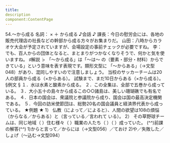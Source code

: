 ```yaml
---
title:
description
component:ContentPage
---
```



54.～から成る
名詞： × ＋ から成る
♪会話 ♪
課長：今日の慰労会には、各地の販売代理店の社長などの幹部から成る方々がお集まりだ。 山田：八時からカラオケ大会が予定されていますが、会場設定の事前チェックが必要ですね。
李：でも、百人からの団体となると、まとまりがつかなくなりそうで、何かと気を使いますね。
♯解説 ♭
「～から成る」は「～は～ の（要素・部分・材料）からできている」という意味を表す表現です。類形文型に 「～からある」（→文型048）があり、混同しやすいので注意しましょう。
当校のサッカーチームは20人の部員から成る（×からある）。
試験まで、まだ10日からある（×から成る）。
§例文 §
１．水は水素と酸素から成る。
２．この全集は、全部で五巻から成っている。
３．大小五十の島々から成るこの○○諸島は、美しい珊瑚礁でも有名である。
４．日本の国会は、衆議院と参議院から成り、国会は国の最高決定機関である。
５．今回の訪米使節団は、総勢20名の国会議員と経済界代表から成っている。
★例題 ★
1） 仏教（によって／によると）、人間の欲望は108の煩悩 （からなる／からある）と（言っている／言われて いる）。
2） その草野球チームは、同じ地域（ ）住む様々（ ）職業の人たち（ ）（ ）成っていた。
(^^)前課の解答(^^)
1)からと言って／からには（→文型056）／ておけ
2)や／失敗した／しょげ（～込む→文型094）
